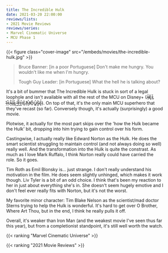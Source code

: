 ```yaml
---
title: The Incredible Hulk
date: 2021-03-20 22:00:00
reviews/lists:
- 2021 Movie Reviews
reviews/series:
- Marvel Cinematic Universe
- MCU Phase 1
---
```

{{< figure class="cover-image" src="/embeds/movies/the-incredible-hulk.jpg" >}}

> Bruce Banner: [in a poor Portuguese] Don't make me hungry. You wouldn't like me when I'm hungry.
> 
> Tough Guy Leader: [in Portuguese] What the hell he is talking about?

It's a bit of bummer that The Incredible Hulk is stuck in sort of a legal loophole and isn't available with all the rest of the MCU on Disney+ (A̸̜̓L̶̬̽L̷̗̋ ̵̦̂Ĥ̴̖A̵͓͋I̴̝̓L̵̺̓ ̶͖̄T̶̿͜H̶̬̊È̷̡ ̸̜̋M̸̮̔O̷̜͒U̶͇̓S̵̺̏Ë̵̝́). On top of that, it's the only main MCU superhero that they've recast (so far). Conversely though, it's actually (surprisingly) a good movie. 

<!--more-->

Plotwise, it actually for the most part skips over the 'how the Hulk became the Hulk' bit, dropping into him trying to gain control over his form. 

Castingwise, I actually really like Edward Norton as the Hulk. He does the smart scientist struggling to maintain control (and not always doing so well) really well. And the transformation into the Hulk is quite the constrast. As much as I love Mark Ruffalo, I think Norton really could have carried the role. So it goes. 

Tim Roth as Emil Blonsky is... just strange. I don't really understand his motivation in the film. He does seem slightly unhinged, which makes it work though. Liv Tyler is a bit of an odd choice. I think that's been my reaction to her in just about everything she's in. She doesn't seem hugely emotive and I don't feel ever really fits with Norton, but it's not the worst.  

My favorite minor character: Tim Blake Nelson as the scientist/mad doctor Sterns trying to help the Hulk is wonderful. It's hard to get over O Brother, Where Art Thou, but in the end, I think he really pulls it off. 

Overall, it's weaker than Iron Man (and the weakest movie I've seen thus far this year), but from a completionist standpoint, it's still well worth the watch. 

{{< ranking "Marvel Cinematic Universe" >}}

{{< ranking "2021 Movie Reviews" >}}